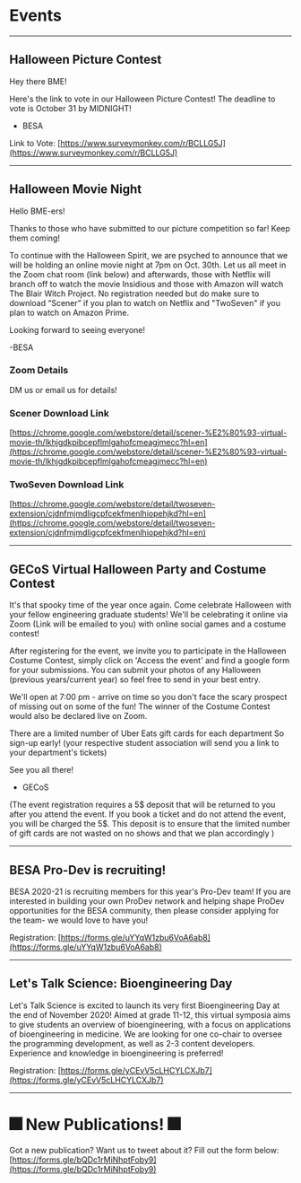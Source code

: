 # Events

-------------

## Halloween Picture Contest

Hey there BME!

Here's the link to vote in our Halloween Picture Contest! The deadline to vote is October 31 by MIDNIGHT!

- BESA

Link to Vote:
[https://www.surveymonkey.com/r/BCLLG5J](https://www.surveymonkey.com/r/BCLLG5J)

-------------

## Halloween Movie Night

Hello BME-ers!

Thanks to those who have submitted to our picture competition so far! Keep them coming!

To continue with the Halloween Spirit, we are psyched to announce that we will be holding an online movie night at 7pm on Oct. 30th. Let us all meet in the Zoom chat room (link below) and afterwards, those with Netflix will branch off to watch the movie Insidious and those with Amazon will watch The Blair Witch Project. No registration needed but do make sure to download “Scener” if you plan to watch on Netflix and "TwoSeven" if you plan to watch on Amazon Prime.

Looking forward to seeing everyone!

-BESA

### Zoom Details

DM us or email us for details!

### Scener Download Link

[https://chrome.google.com/webstore/detail/scener-%E2%80%93-virtual-movie-th/lkhjgdkpibcepflmlgahofcmeagjmecc?hl=en](https://chrome.google.com/webstore/detail/scener-%E2%80%93-virtual-movie-th/lkhjgdkpibcepflmlgahofcmeagjmecc?hl=en)

### TwoSeven Download Link

[https://chrome.google.com/webstore/detail/twoseven-extension/cjdnfmjmdligcpfcekfmenlhiopehjkd?hl=en](https://chrome.google.com/webstore/detail/twoseven-extension/cjdnfmjmdligcpfcekfmenlhiopehjkd?hl=en)

-------------

## GECoS Virtual Halloween Party and Costume Contest 

It's that spooky time of the year once again. Come celebrate Halloween with your fellow engineering graduate students! We'll be celebrating it online via Zoom (Link will be emailed to you) with online social games and a costume contest!

After registering for the event, we invite you to participate in the Halloween Costume Contest, simply click on 'Access the event' and find a google form for your submissions. You can submit your photos of any Halloween (previous years/current year) so feel free to send in your best entry.

We'll open at 7:00 pm - arrive on time so you don't face the scary prospect of missing out on some of the fun! The winner of the Costume Contest would also be declared live on Zoom.

There are a limited number of Uber Eats gift cards for each department So sign-up early! (your respective student association will send you a link to your department's tickets)

See you all there!

- GECoS

(The event registration requires a 5$ deposit that will be returned to you after you attend the event. If you book a ticket and do not attend the event, you will be charged the 5$. This deposit is to ensure that the limited number of gift cards are not wasted on no shows and that we plan accordingly )

-------------

## BESA Pro-Dev is recruiting!

BESA 2020-21 is recruiting members for this year's Pro-Dev team! If you are interested in building your own ProDev network and helping shape ProDev opportunities for the BESA community, then please consider applying for the team- we would love to have you!

Registration: [https://forms.gle/uYYqW1zbu6VoA6ab8](https://forms.gle/uYYqW1zbu6VoA6ab8)

-------------

## Let's Talk Science: Bioengineering Day

Let's Talk Science is excited to launch its very first Bioengineering Day at the end of November 2020! Aimed at grade 11-12, this virtual symposia aims to give students an overview of bioengineering, with a focus on applications of bioengineering in medicine. We are looking for one co-chair to oversee the programming development, as well as 2-3 content developers. Experience and knowledge in bioengineering is preferred!

Registration: [https://forms.gle/yCEvV5cLHCYLCXJb7](https://forms.gle/yCEvV5cLHCYLCXJb7)

-------------

# 🎆 New Publications! 🎆

Got a new publication? Want us to tweet about it? Fill out the form below:
[https://forms.gle/bQDc1rMiNhptFoby9](https://forms.gle/bQDc1rMiNhptFoby9)
